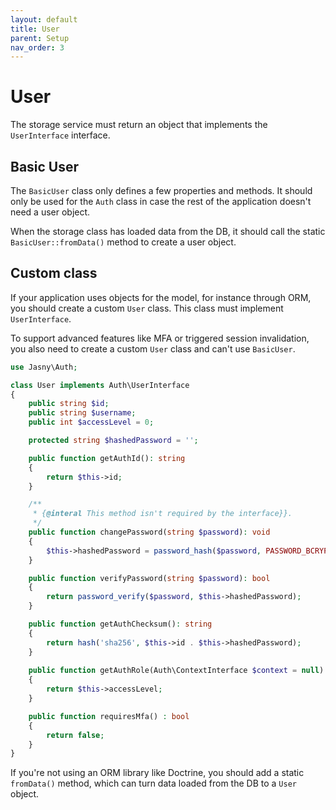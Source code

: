 ```yaml
---
layout: default
title: User
parent: Setup
nav_order: 3
---
```


# User

The storage service must return an object that implements the `UserInterface` interface.

## Basic User

The `BasicUser` class only defines a few properties and methods. It should only be used for the `Auth` class in case the
rest of the application doesn't need a user object.

When the storage class has loaded data from the DB, it should call the static `BasicUser::fromData()` method to create a
user object.

## Custom class

If your application uses objects for the model, for instance through ORM, you should create a custom `User` class. This
class must implement `UserInterface`.

To support advanced features like MFA or triggered session invalidation, you also need to create a custom `User` class
and can't use `BasicUser`.

```php
use Jasny\Auth;

class User implements Auth\UserInterface
{
    public string $id;
    public string $username;
    public int $accessLevel = 0;

    protected string $hashedPassword = '';

    public function getAuthId(): string
    {
        return $this->id;
    }

    /**
     * {@interal This method isn't required by the interface}}. 
     */
    public function changePassword(string $password): void
    {
        $this->hashedPassword = password_hash($password, PASSWORD_BCRYPT);
    }

    public function verifyPassword(string $password): bool
    {
        return password_verify($password, $this->hashedPassword);
    }

    public function getAuthChecksum(): string
    {
        return hash('sha256', $this->id . $this->hashedPassword);
    }
    
    public function getAuthRole(Auth\ContextInterface $context = null): int
    {
        return $this->accessLevel;
    }

    public function requiresMfa() : bool
    {
        return false;
    }
}
```

If you're not using an ORM library like Doctrine, you should add a static `fromData()` method, which can turn data
loaded from the DB to a `User` object.
